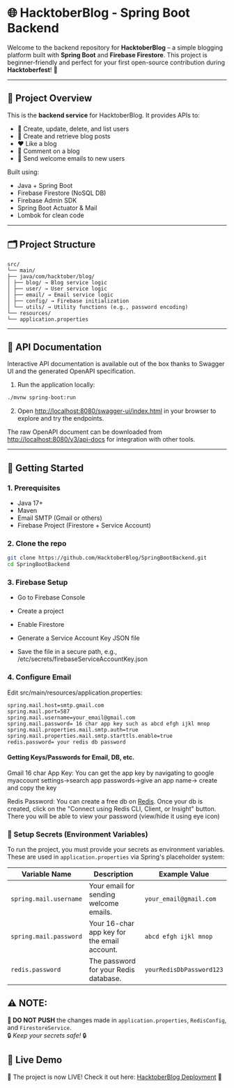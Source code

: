 # 🌐 HacktoberBlog - Spring Boot Backend

Welcome to the backend repository for **HacktoberBlog** – a simple blogging platform built with **Spring Boot** and **Firebase Firestore**. This project is beginner-friendly and perfect for your first open-source contribution during **Hacktoberfest**! 🎉

---

## 📌 Project Overview

This is the **backend service** for HacktoberBlog. It provides APIs to:

- 👤 Create, update, delete, and list users
- 📝 Create and retrieve blog posts
- ❤️ Like a blog
- 💬 Comment on a blog
- 📧 Send welcome emails to new users

Built using:
- Java + Spring Boot
- Firebase Firestore (NoSQL DB)
- Firebase Admin SDK
- Spring Boot Actuator & Mail
- Lombok for clean code

---

## 🗂️ Project Structure

```
src/
└── main/
├── java/com/hacktober/blog/
│ ├── blog/ → Blog service logic
│ ├── user/ → User service logic
│ ├── email/ → Email service logic
│ ├── config/ → Firebase initialization
│ └── utils/ → Utility functions (e.g., password encoding)
└── resources/
└── application.properties
```

---

## 📘 API Documentation

Interactive API documentation is available out of the box thanks to Swagger UI and the generated OpenAPI specification.

1. Run the application locally:

```bash
./mvnw spring-boot:run
```

2. Open [http://localhost:8080/swagger-ui/index.html](http://localhost:8080/swagger-ui/index.html) in your browser to explore and try the endpoints.

The raw OpenAPI document can be downloaded from [http://localhost:8080/v3/api-docs](http://localhost:8080/v3/api-docs) for integration with other tools.

---
## 🚀 Getting Started

### 1. Prerequisites

- Java 17+
- Maven
- Email SMTP (Gmail or others)
- Firebase Project (Firestore + Service Account)

### 2. Clone the repo

```bash
git clone https://github.com/HacktoberBlog/SpringBootBackend.git
cd SpringBootBackend
```

### 3. Firebase Setup

- Go to Firebase Console

- Create a project

- Enable Firestore

- Generate a Service Account Key JSON file

- Save the file in a secure path, e.g., /etc/secrets/firebaseServiceAccountKey.json

### 4. Configure Email 

Edit src/main/resources/application.properties:

```
spring.mail.host=smtp.gmail.com
spring.mail.port=587
spring.mail.username=your_email@gmail.com
spring.mail.password= 16 char app key such as abcd efgh ijkl mnop
spring.mail.properties.mail.smtp.auth=true
spring.mail.properties.mail.smtp.starttls.enable=true
redis.password= your redis db password
```

#### Getting Keys/Passwords for Email, DB, etc.
Gmail 16 char App Key: You can get the app key by navigating to google myaccount settings->search app passwords->give an app name-> create and copy the key

Redis Password: You can create a free db on [Redis](https://redis.io/). Once your db is created, click on the "Connect using Redis CLI, Client, or Insight" button. There you will be able to view your password (view/hide it using eye icon)


### 🔑 Setup Secrets (Environment Variables)

To run the project, you must provide your secrets as environment variables.  
These are used in `application.properties` via Spring's placeholder system:

| Variable Name                   | Description                                   | Example Value                  |
|---------------------------------|-----------------------------------------------|--------------------------------|
| `spring.mail.username`          | Your email for sending welcome emails.        | `your_email@gmail.com`         |
| `spring.mail.password`          | Your 16-char app key for the email account.   | `abcd efgh ijkl mnop`          |
| `redis.password`                | The password for your Redis database.         | `yourRedisDbPassword123`       |


## ⚠️ **NOTE:**  
**🚫 DO NOT PUSH** the changes made in `application.properties`, `RedisConfig`, and `FirestoreService`.  
🔒 _Keep your secrets safe!_ 🔒

## 🚀 Live Demo  
🎉 The project is now LIVE! Check it out here: [HacktoberBlog Deployment](https://springbootbackend-onuz.onrender.com) 🌟  